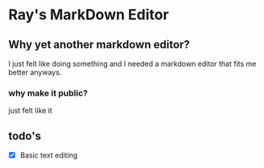 # Ray's MarkDown Editor

## Why yet another markdown editor?

I just felt like doing something and I needed a markdown editor that fits me better anyways.

### why make it public?

just felt like it

## todo's

- [x] Basic text editing
